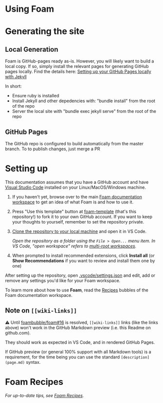 # Using Foam

# Generating the site

## Local Generation
Foam is GitHub-pages ready as-is. However, you will likely want to build a local copy. If so, simply install the relevant pages for generating GitHub pages locally. Find the details here: [Setting up your GitHub Pages locally with Jekyll](https://docs.github.com/en/enterprise/2.14/user/articles/setting-up-your-github-pages-site-locally-with-jekyll)

In short:
 - Ensure ruby is installed
 - Install Jekyll and other depedencies with: "bundle install" from the root of the repo
 - Server the local site with "bundle exec jekyll serve" from the root of the repo

## GitHub Pages
The GitHub repo is configured to build automatically from the master branch. To to publish changes, just merge a PR

# Setting up

This documentation assumes that you have a GitHub account and have [Visual Studio Code](https://code.visualstudio.com/) installed on your Linux/MacOS/Windows machine.

1. If you haven't yet, browse over to the main [Foam documentation workspace](https://foambubble.github.io/foam) to get an idea of what Foam is and how to use it.
2. Press "Use this template" button at [foam-template](https://github.com/foambubble/foam-template/generate) (that's this repository!) to fork it to your own GitHub account. If you want to keep your thoughts to yourself, remember to set the repository private.
3. [Clone the repository to your local machine](https://help.github.com/en/github/creating-cloning-and-archiving-repositories/cloning-a-repository) and open it in VS Code.

    *Open the repository as a folder using the `File > Open...` menu item. In VS Code, "open workspace" refers to [multi-root workspaces](https://code.visualstudio.com/docs/editor/multi-root-workspaces).*

4. When prompted to install recommended extensions, click **Install all** (or **Show Recommendations** if you want to review and install them one by one)

After setting up the repository, open [.vscode/settings.json](.vscode/settings.json) and edit, add or remove any settings you'd like for your Foam workspace.

To learn more about how to use **Foam**, read the [Recipes](https://foambubble.github.io/foam/recipes) bubbles of the Foam documentation workspace.

## Note on `[[wiki-links]]`

⚠️ Until [foambubble/foam#16](https://github.com/foambubble/foam/issues/16) is resolved, `[[wiki-links]]` links (like the links above) won't work in the GitHub Markdown preview (i.e. this Readme on github.com).

They should work as expected in VS Code, and in rendered GitHub Pages.

If GitHub preview (or general 100% support with all Markdown tools) is a requirement, for the time being you can use the standard `[description](page.md)` syntax.

# Foam Recipes
_For up-to-date tips, see [Foam Recipes](https://foambubble.github.io/foam/recipes)._

